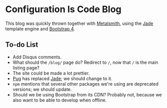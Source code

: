 Configuration Is Code Blog
==========================

This blog was quickly thrown together with [Metalsmith], using the
[Jade] template engine and [Bootstrap 4].

[Metalsmith]: http://www.metalsmith.io/
[Jade]: http://jadelang.net/
[Pug]: https://pugjs.org/
[Bootstrap 4]: http://v4-alpha.getbootstrap.com/


To-do List
----------

* Add Disqus comments.
* What should the `/blog/` page do? Redirect to `/`, now that `/` is
  the main listing page?
* The site could be made a lot prettier.
* [Pug] has replaced [Jade]; we should change to it.
* `npm` mentions that several other packages we're using are
  deprecated versions; we should update.
* Should we be using Bootstrap from its CDN? Probably not, because
  we also want to be able to develop when offline.

